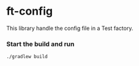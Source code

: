 # ft-config

This library handle the config file in a Test factory.

### Start the build and run
```
./gradlew build
```
